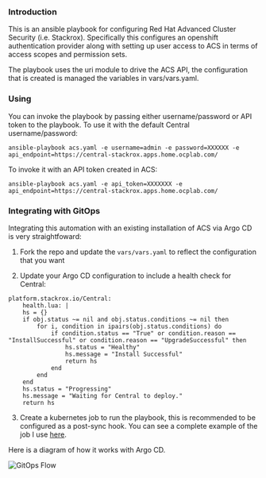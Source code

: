 ### Introduction

This is an ansible playbook for configuring Red Hat Advanced Cluster Security (i.e. Stackrox). Specifically this configures an openshift authentication provider along with setting up user access to ACS in terms of access scopes and permission sets.

The playbook uses the uri module to drive the ACS API, the configuration that is created is managed the variables in vars/vars.yaml.

### Using

You can invoke the playbook by passing either username/password or API token to the playbook. To use it with the default Central username/password:

```ansible-playbook acs.yaml -e username=admin -e password=XXXXXX -e api_endpoint=https://central-stackrox.apps.home.ocplab.com/```

To invoke it with an API token created in ACS:

```ansible-playbook acs.yaml -e api_token=XXXXXXX -e api_endpoint=https://central-stackrox.apps.home.ocplab.com/```

### Integrating with GitOps

Integrating this automation with an existing installation of ACS via Argo CD is very straightfoward:

1. Fork the repo and update the `vars/vars.yaml` to reflect the configuration that you want

2. Update your Argo CD configuration to include a health check for Central:

```
platform.stackrox.io/Central:
    health.lua: |
    hs = {}
    if obj.status ~= nil and obj.status.conditions ~= nil then
        for i, condition in ipairs(obj.status.conditions) do
            if condition.status == "True" or condition.reason == "InstallSuccessful" or condition.reason == "UpgradeSuccessful" then
                hs.status = "Healthy"
                hs.message = "Install Successful"
                return hs
            end
        end
    end
    hs.status = "Progressing"
    hs.message = "Waiting for Central to deploy."
    return hs
```

3. Create a kubernetes job to run the playbook, this is recommended to be configured as a post-sync hook. You can see a complete example of the job I use [here](https://github.com/gnunn-gitops/cluster-config/blob/main/components/apps/acs-operator/overlays/oauth/init-acs.yaml).

Here is a diagram of how it works with Argo CD.

![GitOps Flow](docs/img/gitops-flow.png)